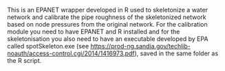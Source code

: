 This is an EPANET wrapper developed in R used to skeletonize a water network and calibrate the pipe roughness of the skeletonized network based on node pressures from the original network. For the calibration module you need to have EPANET and R installed and for the skeletonisation you also need to have an executable developed by EPA called spotSkeleton.exe (see https://prod-ng.sandia.gov/techlib-noauth/access-control.cgi/2014/1416973.pdf), saved in the same folder as the R script.

